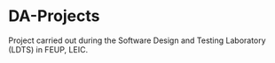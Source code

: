 # DA-Projects
Project carried out during the Software Design and Testing Laboratory (LDTS) in FEUP, LEIC.
